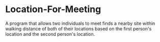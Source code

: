 # Location-For-Meeting
A program that allows two individuals to meet finds a nearby site within walking distance of both of their locations based on the first person's location and the second person's location.
